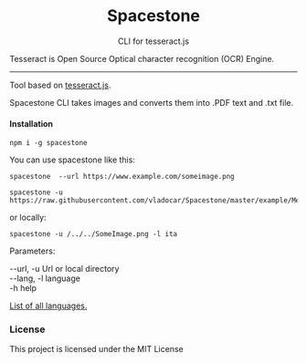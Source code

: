<h1 align="center"> Spacestone </h1>

<p align="center"> CLI for tesseract.js </p>

Tesseract is Open Source Optical character recognition (OCR) Engine.

<hr/>

<p>Tool based on <a href="https://github.com/naptha/tesseract.js">tesseract.js</a>. </p>

<p> Spacestone CLI takes images and converts them into .PDF text and .txt file.</p>

<h4>Installation </h4>

```shell
npm i -g spacestone
```
<p>You can use  spacestone like this:</p>

```shell
spacestone  --url https://www.example.com/someimage.png
```
```shell
spacestone -u https://raw.githubusercontent.com/vladocar/Spacestone/master/example/Metamorphosis.png
```
or locally:

```shell
spacestone -u /../../SomeImage.png -l ita
```
<p>
Parameters:

--url, -u Url or local directory  
--lang, -l language  
-h help

<p>
<p><a href="https://github.com/tesseract-ocr/tesseract/wiki/Data-Files#data-files-for-version-400-november-29-2016">List of all languages.</a></p>


<h3>License</h3>

This project is licensed under the MIT License
